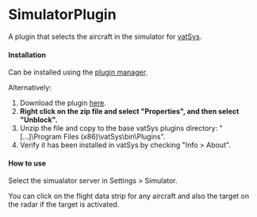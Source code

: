 # SimulatorPlugin

A plugin that selects the aircraft in the simulator for [vatSys](https://virtualairtrafficsystem.com/).

#### Installation

Can be installed using the [plugin manager](https://github.com/badvectors/PluginManager).

Alternatively:
1. Download the plugin [here](https://github.com/badvectors/SimulatorPlugin/releases/download/release/SimulatorPluginV1.1.zip).
2. **Right click on the zip file and select "Properties", and then select "Unblock".**
3. Unzip the file and copy to the base vatSys plugins directory: "[...]\Program Files (x86)\vatSys\bin\Plugins".
4. Verify it has been installed in vatSys by checking "Info > About".

#### How to use

Select the simualator server in Settings > Simulator.

You can click on the flight data strip for any aircraft and also the target on the radar if the target is activated.

